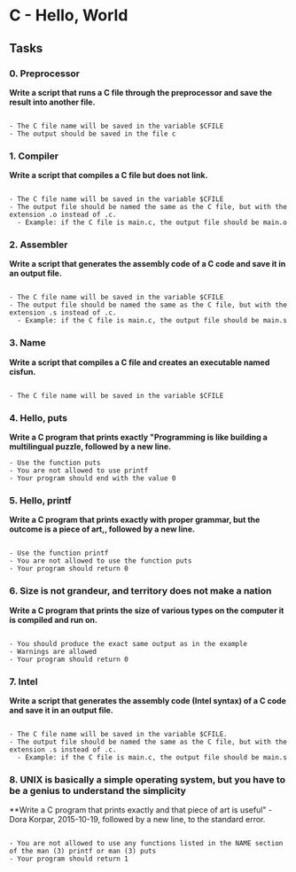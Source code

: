 # C - Hello, World

## Tasks

### 0. Preprocessor

**Write a script that runs a C file through the preprocessor and save the result into another file.**
```

- The C file name will be saved in the variable $CFILE
- The output should be saved in the file c
```

### 1. Compiler

**Write a script that compiles a C file but does not link.**
```

- The C file name will be saved in the variable $CFILE
- The output file should be named the same as the C file, but with the extension .o instead of .c.
  - Example: if the C file is main.c, the output file should be main.o
```

### 2. Assembler

**Write a script that generates the assembly code of a C code and save it in an output file.**
```

- The C file name will be saved in the variable $CFILE
- The output file should be named the same as the C file, but with the extension .s instead of .c.
  - Example: if the C file is main.c, the output file should be main.s
```
### 3. Name

**Write a script that compiles a C file and creates an executable named cisfun.**
```

- The C file name will be saved in the variable $CFILE
```
### 4. Hello, puts

**Write a C program that prints exactly "Programming is like building a multilingual puzzle, followed by a new line.**
```
- Use the function puts
- You are not allowed to use printf
- Your program should end with the value 0
```

### 5. Hello, printf

**Write a C program that prints exactly with proper grammar, but the outcome is a piece of art,, followed by a new line.**
```

- Use the function printf
- You are not allowed to use the function puts
- Your program should return 0
```

### 6. Size is not grandeur, and territory does not make a nation

**Write a C program that prints the size of various types on the computer it is compiled and run on.**
```

- You should produce the exact same output as in the example
- Warnings are allowed
- Your program should return 0
```

### 7. Intel

**Write a script that generates the assembly code (Intel syntax) of a C code and save it in an output file.**
```

- The C file name will be saved in the variable $CFILE.
- The output file should be named the same as the C file, but with the extension .s instead of .c.
  - Example: if the C file is main.c, the output file should be main.s
```

### 8. UNIX is basically a simple operating system, but you have to be a genius to understand the simplicity

**Write a C program that prints exactly and that piece of art is useful" - Dora Korpar, 2015-10-19, followed by a new line, to the standard error.
```

- You are not allowed to use any functions listed in the NAME section of the man (3) printf or man (3) puts
- Your program should return 1
```
